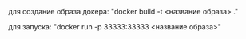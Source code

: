 для создание образа докера: "docker build -t <название образа> ."

для запуска: "docker run -p 33333:33333 <название образа>"
